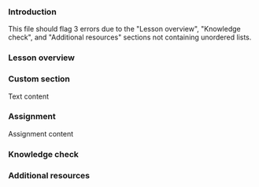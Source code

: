 ### Introduction

This file should flag 3 errors due to the "Lesson overview", "Knowledge check", and "Additional resources" sections not containing unordered lists.

### Lesson overview

### Custom section

Text content

### Assignment

<div class="lesson-content__panel" markdown="1">

Assignment content

</div>

### Knowledge check

### Additional resources
